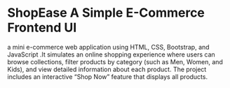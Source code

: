# ShopEase A Simple E-Commerce Frontend UI
a mini e-commerce web application using  HTML, CSS, Bootstrap, and JavaScript .It simulates an online shopping experience where users can browse collections, filter products by category (such as Men, Women, and Kids), and view detailed information about each product. The project includes an interactive “Shop Now” feature that displays all products.
